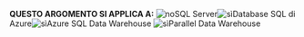 <Token>**QUESTO ARGOMENTO SI APPLICA A:** ![no](media/no.png)SQL Server![sì](media/yes.png)Database SQL di Azure![sì](media/yes.png)Azure SQL Data Warehouse ![sì](media/yes.png)Parallel Data Warehouse </Token>
